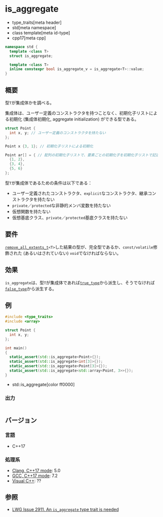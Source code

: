 # is_aggregate
* type_traits[meta header]
* std[meta namespace]
* class template[meta id-type]
* cpp17[meta cpp]

```cpp
namespace std {
  template <class T>
  struct is_aggregate;

  template <class T>
  inline constexpr bool is_aggregate_v = is_aggregate<T>::value;
}
```

## 概要
型`T`が集成体かを調べる。

集成体は、ユーザー定義のコンストラクタを持つことなく、初期化子リストによる初期化 (集成体初期化, aggregate initialization) ができる型である。

```cpp
struct Point {
  int x, y; // ユーザー定義のコンストラクタを持たない
};

Point x {3, 1}; // 初期化子リストによる初期化

Point ar[] = { // 配列の初期化子リストで、要素ごとの初期化子を初期化子リストで記述
  {1, 2},
  {3, 4},
  {5, 6}
};
```

型`T`が集成体であるための条件は以下である：

- ユーザー定義されたコンストラクタ、`explicit`なコンストラクタ、継承コンストラクタを持たない
- `private`／`protected`な非静的メンバ変数を持たない
- 仮想関数を持たない
- 仮想基底クラス、`private`／`protected`基底クラスを持たない


## 要件
[`remove_all_extents_t`](remove_all_extents.md)`<T>`した結果の型が、完全型であるか、`const/volatile`修飾された (あるいはされていない) `void`でなければならない。


## 効果
`is_aggregate`は、型`T`が集成体であれば[`true_type`](true_type.md)から派生し、そうでなければ[`false_type`](false_type.md)から派生する。


## 例
```cpp example
#include <type_traits>
#include <array>

struct Point {
  int x, y;
};

int main()
{
  static_assert(std::is_aggregate<Point>{});
  static_assert(std::is_aggregate<int[3]>{});
  static_assert(std::is_aggregate<Point[3]>{});
  static_assert(std::is_aggregate<std::array<Point, 3>>{});
}
```
* std::is_aggregate[color ff0000]

### 出力
```
```

## バージョン
### 言語
- C++17

### 処理系
- [Clang, C++17 mode](/implementation.md#clang): 5.0
- [GCC, C++17 mode](/implementation.md#gcc): 7.2
- [Visual C++](/implementation.md#visual_cpp): ??


## 参照
- [LWG Issue 2911. An `is_aggregate` type trait is needed](https://wg21.cmeerw.net/lwg/issue2911)
